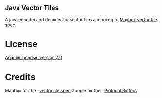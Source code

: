 ## Java Vector Tiles

A java encoder and decoder for vector tiles according to
[Mapbox vector tile spec](https://github.com/mapbox/vector-tile-spec)

# License

[Apache License, version 2.0](http://www.apache.org/licenses/LICENSE-2.0)

# Credits

Mapbox for their [vector tile spec](https://github.com/mapbox/vector-tile-spec)
Google for their [Protocol Buffers](https://code.google.com/p/protobuf/)
